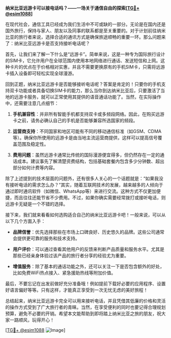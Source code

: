 **纳米比亚远游卡可以接电话吗？——一场关于通信自由的探索[[TG💪+ @esim1088](https://t.me/s/esim1088)]**

在现代社会，通信工具已经成为我们生活中不可或缺的一部分。无论是在国内还是国外旅行，保持与家人、朋友以及同事的联系都是至关重要的。对于计划前往纳米比亚的旅行者来说，选择合适的通讯方式是确保旅途顺畅的重要一环。那么问题来了：纳米比亚远游卡是否支持接听电话呢？

首先，让我们来了解一下什么是“远游卡”。简单来说，这是一种专为国际旅行设计的SIM卡，它允许用户在全球范围内使用本地网络进行通话、发送短信和上网。这种卡片的优点在于价格相对实惠，并且不需要更换原有的手机SIM卡，只需将远游卡插入设备即可轻松实现全球漫游。

回到正题，纳米比亚远游卡是否能够接听电话呢？答案是肯定的！只要你的手机支持双卡功能或者具备切换SIM卡的能力，那么当你到达纳米比亚后，只要激活了当地的远游卡服务，就可以正常使用其提供的语音通话功能了。当然，在实际操作中，还需要注意几点细节：

1. **手机兼容性**：并非所有智能手机都支持双卡或多频段网络。因此，在购买远游卡之前，请务必确认自己的手机是否能够兼容所选国家的频段。
   
2. **运营商支持**：不同国家和地区可能有不同的移动通信标准（如GSM、CDMA等）。确保你所使用的远游卡是由当地主流运营商提供，这样可以提高信号覆盖范围及稳定性。

3. **费用问题**：虽然远游卡通常比传统的国际漫游便宜得多，但仍然存在一定的通话成本。建议事先了解清楚资费结构，包括基础套餐内包含多少分钟数、超出部分如何计费等内容。

除了上述提到的技术层面的问题外，还有很多人关心的一个话题就是：“如果我没有接听电话的需求怎么办？”其实，随着互联网技术的发展，越来越多的人倾向于通过即时通讯软件（如微信、WhatsApp等）来进行交流。这种方式不仅更加便捷，而且往往还能节省不少费用。不过，如果你确实需要经常拨打或接听电话，则远游卡无疑是一个不错的选择。

接下来，我们就来看看如何选购适合自己的纳米比亚远游卡吧！一般来说，可以从以下几个方面入手：

- **品牌信誉**：优先选择那些在市场上口碑良好、历史悠久的品牌。这些公司通常会提供更可靠的服务和技术支持。
  
- **用户评价**：可以通过查看其他用户的反馈来判断产品质量和服务水平。尤其是那些已经亲身体验过该产品的旅行者分享的经验尤为重要。
  
- **增值服务**：除了基本的通话功能之外，还可以关注一下是否包含额外的好处，比如免费WiFi热点接入、紧急援助热线等附加价值。

最后，不要忘记在出发前做好充分准备哦！例如提前下载好必要的应用程序、设置好语言偏好等等。只有这样，才能真正享受到一次无忧无虑的美好旅程！

总结起来，纳米比亚远游卡完全可以用来接听电话，并且凭借其低廉的价格和灵活的操作方式受到了广大旅行者的青睐。当然，在享受便利的同时也要记得合理规划预算，避免不必要的开销。希望本文能帮助到即将踏上纳米比亚之旅的朋友，祝大家一路顺风，玩得开心！

[[TG💪+ @esim1088](https://t.me/s/esim1088) ![Image](https://i.postimg.cc/4NQfJmqS/Snipaste-2025-05-13-00-14-12.png)]
